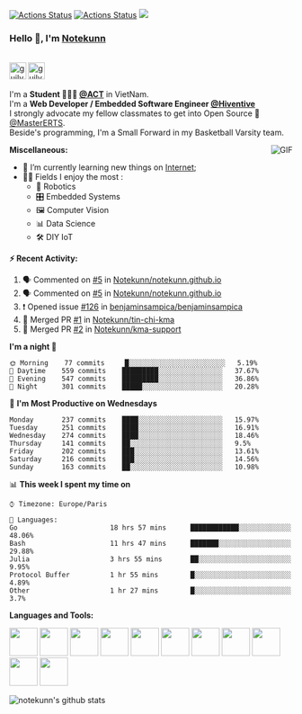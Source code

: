 [![Actions Status](https://github.com/Notekunn/guilyx/workflows/wakatime-stats/badge.svg)](https://github.com/Notekunn/guilyx/actions)
[![Actions Status](https://github.com/Notekunn/guilyx/workflows/update-gh-activity/badge.svg)](https://github.com/Notekunn/guilyx/actions)
![](https://visitor-badge.glitch.me/badge?page_id=guilyx.guilyx)

### Hello 👋, I'm [Notekunn](https://Notekunn.github.io) 

<br/>
<a href="https://www.facebook.com/ShiinDz">
  <img align="left" alt="guilyx's Facebook" width="30px" src="https://image.flaticon.com/icons/svg/2111/2111342.svg" />
</a>
<a href="https://www.instagram.com/_unique.scary_">
  <img align="left" alt="guilyx's Instagram" width="30px" src="https://image.flaticon.com/icons/svg/2111/2111421.svg" />
</a> <br /> <br />

I'm a **Student 👨🏽‍💼 [@ACT](http://actvn.edu.vn/)** in VietNam. <br />
I'm a **Web Developer / Embedded Software Engineer [@Hiventive](https://www.hiventive.com)**  <br />
I strongly advocate my fellow classmates to get into Open Source 📢 [@MasterERTS](https://github.com/MasterERTS).  <br />
Beside's programming, I'm a Small Forward in my Basketball Varsity team. <br />

  <img align="right" alt="GIF" src="https://media1.tenor.com/images/1c6140897565e34a4e98f618e220dc0d/tenor.gif?itemid=9358372" />
  
**Miscellaneous:**

- 📖 I’m currently learning new things on [Internet](https://www.google.com.vn);
- 🤹🏽 Fields I enjoy the most :
  - 🤖 Robotics 
  - 🎛 Embedded Systems
  - 🖼 Computer Vision
  - 📊 Data Science
  - 🛠 DIY IoT

**:zap: Recent Activity:**

<!--START_SECTION:activity-->
1. 🗣 Commented on [#5](https://github.com//Notekunn/notekunn.github.io/issues/5) in [Notekunn/notekunn.github.io](https://github.com//Notekunn/notekunn.github.io)
2. 🗣 Commented on [#5](https://github.com//Notekunn/notekunn.github.io/issues/5) in [Notekunn/notekunn.github.io](https://github.com//Notekunn/notekunn.github.io)
3. ❗️ Opened issue [#126](https://github.com//benjaminsampica/benjaminsampica/issues/126) in [benjaminsampica/benjaminsampica](https://github.com//benjaminsampica/benjaminsampica)
4. 🎉 Merged PR [#1](https://github.com//Notekunn/tin-chi-kma/pull/1) in [Notekunn/tin-chi-kma](https://github.com//Notekunn/tin-chi-kma)
5. 🎉 Merged PR [#2](https://github.com//Notekunn/kma-support/pull/2) in [Notekunn/kma-support](https://github.com//Notekunn/kma-support)
<!--END_SECTION:activity-->

<!--START_SECTION:waka-->
**I'm a night 🦉** 

```text
🌞 Morning    77 commits     █░░░░░░░░░░░░░░░░░░░░░░░░   5.19% 
🌆 Daytime    559 commits    █████████░░░░░░░░░░░░░░░░   37.67% 
🌃 Evening    547 commits    █████████░░░░░░░░░░░░░░░░   36.86% 
🌙 Night      301 commits    █████░░░░░░░░░░░░░░░░░░░░   20.28%

```
📅 **I'm Most Productive on Wednesdays** 

```text
Monday       237 commits    ████░░░░░░░░░░░░░░░░░░░░░   15.97% 
Tuesday      251 commits    ████░░░░░░░░░░░░░░░░░░░░░   16.91% 
Wednesday    274 commits    ████░░░░░░░░░░░░░░░░░░░░░   18.46% 
Thursday     141 commits    ██░░░░░░░░░░░░░░░░░░░░░░░   9.5% 
Friday       202 commits    ███░░░░░░░░░░░░░░░░░░░░░░   13.61% 
Saturday     216 commits    ███░░░░░░░░░░░░░░░░░░░░░░   14.56% 
Sunday       163 commits    ██░░░░░░░░░░░░░░░░░░░░░░░   10.98%

```


📊 **This week I spent my time on** 

```text
⌚︎ Timezone: Europe/Paris

💬 Languages: 
Go                       18 hrs 57 mins      ████████████░░░░░░░░░░░░░   48.06% 
Bash                     11 hrs 47 mins      ███████░░░░░░░░░░░░░░░░░░   29.88% 
Julia                    3 hrs 55 mins       ██░░░░░░░░░░░░░░░░░░░░░░░   9.95% 
Protocol Buffer          1 hr 55 mins        █░░░░░░░░░░░░░░░░░░░░░░░░   4.89% 
Other                    1 hr 27 mins        █░░░░░░░░░░░░░░░░░░░░░░░░   3.7%

```


<!--END_SECTION:waka-->

**Languages and Tools:**  

<code><img height="50" src="https://image.flaticon.com/icons/svg/2861/2861557.svg"></code>
<code><img height="50" src="https://image.flaticon.com/icons/svg/3190/3190604.svg"></code>
<code><img height="50" src="https://image.flaticon.com/icons/svg/2942/2942156.svg"></code>
<code><img height="50" src="https://img.icons8.com/color/48/000000/golang.png"></code>
<code><img height="50" src="https://image.flaticon.com/icons/svg/1628/1628182.svg"></code>
<code><img height="50" src="https://image.flaticon.com/icons/png/512/2085/2085061.png"></code>
<code><img height="50" src="https://image.flaticon.com/icons/svg/2535/2535543.svg"></code>
<code><img height="50" src="https://cdn.icon-icons.com/icons2/1508/PNG/512/matlab_104289.png"></code>
<code><img height="50" src="https://image.flaticon.com/icons/svg/2721/2721297.svg"></code>
<code><img height="50" src="https://image.flaticon.com/icons/svg/752/752605.svg"></code>
<code><img height="50" src="https://image.flaticon.com/icons/svg/1680/1680899.svg"></code>

![notekunn's github stats](https://github-readme-stats.vercel.app/api?username=notekunn&show_icons=true&hide_border=true)
